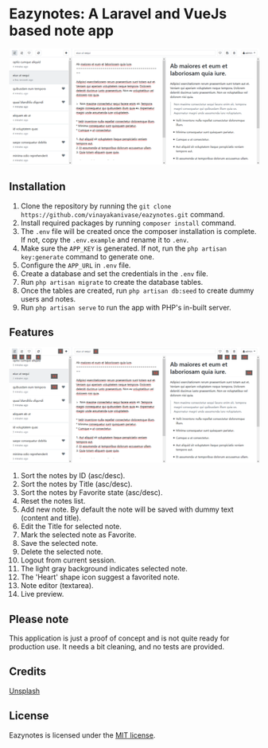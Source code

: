 # Eazynotes: A Laravel and VueJs based note app

![Homepage](/screenshots/1_homepage.png)


## Installation

1. Clone the repository by running the `git clone https://github.com/vinayakanivase/eazynotes.git` command.
2. Install required packages by running `composer install` command.
3. The `.env` file will be created once the composer installation is complete. If not, copy the `.env.example` and rename it to `.env`.
4. Make sure the `APP_KEY` is generated. If not, run the `php artisan key:generate` command to generate one.
5. Configure the `APP_URL` in `.env` file.
6. Create a database and set the credentials in the `.env` file.
7. Run `php artisan migrate` to create the database tables.
8. Once the tables are created, run `php artisan db:seed` to create dummy users and notes.
9. Run `php artisan serve` to run the app with PHP's in-built server.


## Features

![Features](/screenshots/2_features.png)

1. Sort the notes by ID (asc/desc).
2. Sort the notes by Title (asc/desc).
3. Sort the notes by Favorite state (asc/desc).
4. Reset the notes list.
5. Add new note. By default the note will be saved with dummy text (content and title).
6. Edit the Title for selected note.
7. Mark the selected note as Favorite.
8. Save the selected note.
9. Delete the selected note.
10. Logout from current session.
11. The light gray background indicates selected note.
12. The 'Heart' shape icon suggest a favorited note.
13. Note editor (textarea).
14. Live preview.


## Please note
This application is just a proof of concept and is not quite ready for production use. It needs a bit cleaning, and no tests are provided.


## Credits

[Unsplash](https://unsplash.com)


## License

Eazynotes is licensed under the [MIT license](https://opensource.org/licenses/MIT).
